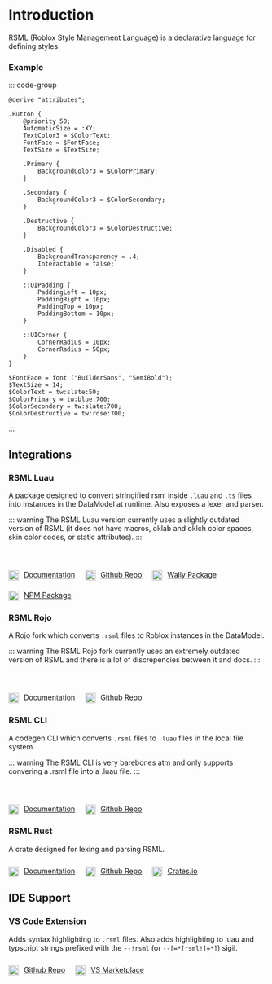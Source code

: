 # Introduction

RSML (Roblox Style Management Language) is a declarative language for defining styles.

### Example

::: code-group
```rsml [./button.rsml]
@derive "attributes";

.Button {
    @priority 50;
    AutomaticSize = :XY;
    TextColor3 = $ColorText;
    FontFace = $FontFace;
    TextSize = $TextSize;

    .Primary {
        BackgroundColor3 = $ColorPrimary;
    }

    .Secondary {
        BackgroundColor3 = $ColorSecondary;
    }

    .Destructive {
        BackgroundColor3 = $ColorDestructive;
    }

    .Disabled {
        BackgroundTransparency = .4;
        Interactable = false;
    }

    ::UIPadding {
        PaddingLeft = 10px;
        PaddingRight = 10px;
        PaddingTop = 10px;
        PaddingBottom = 10px;
    }

    ::UICorner {
        CornerRadius = 10px;
        CornerRadius = 50px;
    }
}
```

```rsml [./attributes.rsml]
$FontFace = font ("BuilderSans", "SemiBold");
$TextSize = 14;
$ColorText = tw:slate:50;
$ColorPrimary = tw:blue:700;
$ColorSecondary = tw:slate:700;
$ColorDestructive = tw:rose:700;
```
:::


## Integrations


### RSML Luau
A package designed to convert stringified rsml inside `.luau` and `.ts` files into Instances in the DataModel at runtime. Also exposes a lexer and parser.

::: warning
The RSML Luau version currently uses a slightly outdated version of RSML (it does not have macros, oklab and oklch color spaces, skin color codes, or static attributes).
:::

<br></br>
<ul style="list-style-type: none; padding: 0; margin: 0; margin-top: -5px; display: flex; gap: 20px; flex-wrap: wrap;">
    <a href="/integrations/luau" target="_blank">
        <li style="display: flex; gap: 10px; justify-content: center;">
            <img src="/logo.svg" width="20px" />
            Documentation
        </li>
    </a>
    <a href="https://github.com/rbx-rsml/rsml-luau" target="_blank">
        <li style="display: flex; gap: 10px; justify-content: center;">
            <img src="/github-dark.svg" width="20px" />
            Github Repo
        </li>
    </a>
    <a href="https://wally.run/package/cameronpcampbell/rsml" target="_blank">
        <li style="display: flex; gap: 10px; justify-content: center;">
            <img src="/wally.svg" width="20px" />
            Wally Package
        </li>
    </a>
    <a href="https://www.npmjs.com/package/@rbxts/rsml" target="_blank">
        <li style="display: flex; gap: 10px; justify-content: center;">
            <img src="/npm.svg" width="20px" />
            NPM Package
        </li>
    </a>
</ul>

### RSML Rojo
A Rojo fork which converts `.rsml` files to Roblox instances in the DataModel.

::: warning
The RSML Rojo fork currently uses an extremely outdated version of RSML and there is a lot of discrepencies between it and docs.
:::

<br></br>
<ul style="list-style-type: none; padding: 0; margin: 0; margin-top: -5px; display: flex; gap: 20px; flex-wrap: wrap;">
    <a href="/integrations/rojo" target="_blank">
        <li style="display: flex; gap: 10px; justify-content: center;">
            <img src="/logo.svg" width="20px" />
            Documentation
        </li>
    </a>
    <a href="https://github.com/rbx-rsml/rojo" target="_blank">
        <li style="display: flex; gap: 10px; justify-content: center;">
            <img src="/github-dark.svg" width="20px" />
            Github Repo
        </li>
    </a>
</ul>

### RSML CLI
A codegen CLI which converts `.rsml` files to `.luau` files in the local file system.

::: warning
The RSML CLI is very barebones atm and only supports convering a .rsml file into a .luau file.
:::

<br></br>
<ul style="list-style-type: none; padding: 0; margin: 0; margin-top: -5px; display: flex; gap: 20px; flex-wrap: wrap;">
    <a href="/integrations/cli" target="_blank">
        <li style="display: flex; gap: 10px; justify-content: center;">
            <img src="/logo.svg" width="20px" />
            Documentation
        </li>
    </a>
    <a href="https://github.com/rbx-rsml/rsml-cli" target="_blank">
        <li style="display: flex; gap: 10px; justify-content: center;">
            <img src="/github-dark.svg" width="20px" />
            Github Repo
        </li>
    </a>
</ul>

### RSML Rust
A crate designed for lexing and parsing RSML.
<br></br>
<ul style="list-style-type: none; padding: 0; margin: 0; margin-top: -5px; display: flex; gap: 20px; flex-wrap: wrap;">
    <a href="/integrations/rust" target="_blank">
        <li style="display: flex; gap: 10px; justify-content: center;">
            <img src="/logo.svg" width="20px" />
            Documentation
        </li>
    </a>
    <a href="https://github.com/rbx-rsml/rsml-rust" target="_blank">
        <li style="display: flex; gap: 10px; justify-content: center;">
            <img src="/github-dark.svg" width="20px" />
            Github Repo
        </li>
    </a>
    <a href="https://docs.rs/rbx-rsml/latest/rbx_rsml" target="_blank">
        <li style="display: flex; gap: 10px; justify-content: center;">
            <img src="/crates-io.png" width="20px" />
            Crates.io
        </li>
    </a>
</ul>

## IDE Support

### VS Code Extension

Adds syntax highlighting to `.rsml` files. Also adds highlighting to luau and typscript strings prefixed with the `--!rsml` (or `--[=*[rsml!]=*]`) sigil.
<br></br>
<ul style="list-style-type: none; padding: 0; margin: 0; margin-top: -5px; display: flex; gap: 20px; flex-wrap: wrap;">
    <a href="https://github.com/rbx-rsml/rsml-vsc-ext" target="_blank">
        <li style="display: flex; gap: 10px; justify-content: center;">
            <img src="/github-dark.svg" width="20px" />
            Github Repo
        </li>
    </a>
    <a href="https://marketplace.visualstudio.com/items?itemName=rbx-rsml.roblox-style-management-language" target="_blank">
        <li style="display: flex; gap: 10px; justify-content: center;">
            <img src="/vs-dark.svg" width="20px" />
            VS Marketplace
        </li>
    </a>
</ul>
